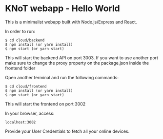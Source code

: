 # KNoT webapp - Hello World

This is a minimalist webapp built with Node.js/Express and React.

In order to run:
```
$ cd cloud/backend
$ npm install (or yarn install)
$ npm start (or yarn start)
```
This will start the backend API on port 3003.
If you want to use another port make sure to change the proxy property on the
package.json inside the frontend folder

Open another terminal and run the following commands:
```
$ cd cloud/frontend
$ npm install (or yarn install)
$ npm start (or yarn start)
```

This will start the frontend on port 3002

In your browser, access:
```
localhost:3002
```

Provide your User Credentials to fetch all your online devices.